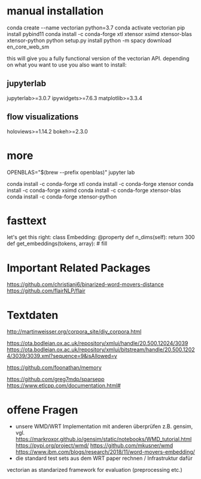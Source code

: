 # manual installation

conda create --name vectorian python=3.7
conda activate vectorian
pip install pybind11
conda install -c conda-forge xtl xtensor xsimd xtensor-blas xtensor-python
python setup.py install
python -m spacy download en_core_web_sm

this will give you a fully functional version of the vectorian API.
depending on what you want to use you also want to install:

## jupyterlab

jupyterlab>=3.0.7
ipywidgets>=7.6.3
matplotlib>=3.3.4

## flow visualizations

holoviews>=1.14.2
bokeh>=2.3.0

# more



OPENBLAS="$(brew --prefix openblas)" jupyter lab

conda install -c conda-forge xtl
conda install -c conda-forge xtensor
conda install -c conda-forge xsimd
conda install -c conda-forge xtensor-blas
conda install -c conda-forge xtensor-python


# fasttext

let's get this right:
class Embedding:
    @property
    def n_dims(self):
        return 300
    def get_embeddings(tokens, array):
        # fill

# Important Related Packages
https://github.com/christianj6/binarized-word-movers-distance
https://github.com/flairNLP/flair


# Textdaten

http://martinweisser.org/corpora_site/diy_corpora.html

https://ota.bodleian.ox.ac.uk/repository/xmlui/handle/20.500.12024/3039
https://ota.bodleian.ox.ac.uk/repository/xmlui/bitstream/handle/20.500.12024/3039/3039.xml?sequence=9&isAllowed=y

https://github.com/foonathan/memory

https://github.com/greg7mdp/sparsepp
https://www.etlcpp.com/documentation.html#

# offene Fragen

* unsere WMD/WRT Implementation mit anderen überprüfen
z.B. gensim, vgl. https://markroxor.github.io/gensim/static/notebooks/WMD_tutorial.html
https://pypi.org/project/wmd/
https://github.com/mkusner/wmd
https://www.ibm.com/blogs/research/2018/11/word-movers-embedding/
* die standard test sets aus dem WRT paper rechnen / Infrastruktur dafür

vectorian as standarized framework for evaluation (preprocessing etc.)